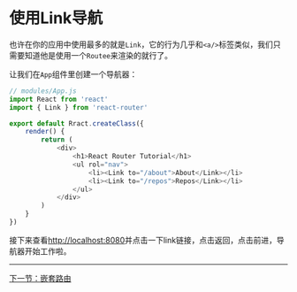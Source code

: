 # 使用Link导航

也许在你的应用中使用最多的就是`Link`，它的行为几乎和`<a/>`标签类似，我们只需要知道他是使用一个`Routee`来渲染的就行了。

让我们在`App`组件里创建一个导航器：

~~~javascript
// modules/App.js
import React from 'react'
import { Link } from 'react-router'

export default Rract.createClass({
    render() {
        return (
        	<div>
            	<h1>React Router Tutorial</h1>
            	<ul rol="nav">
            		<li><Link to="/about">About</Link></li>
            		<li><Link to="/repos">Repos</Link></li>
            	</ul>
            </div>
        )
    }
})
~~~

接下来查看[http://localhost:8080](http://localhost:8080)并点击一下link链接，点击返回，点击前进，导航器开始工作啦。

---

[下一节：嵌套路由]()

